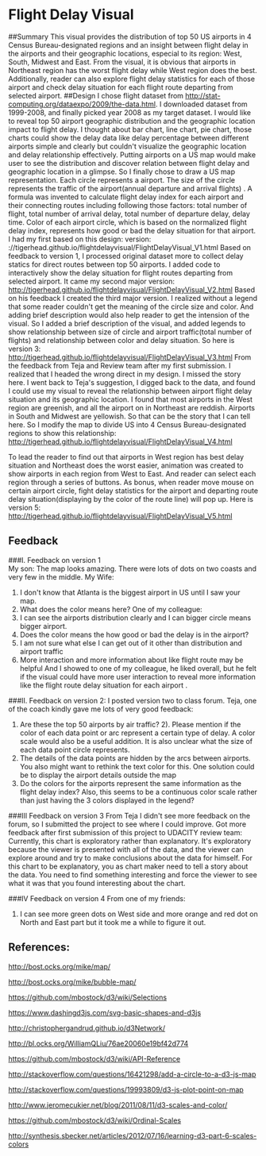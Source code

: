 # Flight Delay Visual

##Summary
This visual provides the distribution of top  50 US airports  in 4 Census Bureau-designated regions and an insight between flight delay in the airports  and their geographic locations, especial to its region: West, South, Midwest and East. From the visual, it is obvious that airports in Northeast region has the  worst flight delay while West region does the best. Additionally, reader can also explore flight delay statistics for each of those airport  and check delay situation for each flight route departing from selected airport.
##Design
 I chose flight dataset from http://stat-computing.org/dataexpo/2009/the-data.html. I downloaded dataset from 1999-2008, and finally picked year 2008 as my target dataset. I would like to reveal top 50 airport geographic distribution and the geographic  location impact to flight delay.  I thought about bar chart, line chart, pie chart, those charts could show the delay data like delay percentage between different airports simple and clearly but couldn't visualize the geographic location and delay relationship effectively.  Putting airports on a US map would make user to see the distribution and  discover relation between flight delay and geographic location in a glimpse. So I finally chose to draw a US map representation. Each circle represents a airport. The size of the circle represents the traffic of the airport(annual departure and arrival flights) .  A formula was invented to calculate flight delay index for each airport and their  connecting routes including following those factors: total number of flight, total number of arrival delay, total number of departure delay, delay time. Color of each airport circle, which is based on the normalized flight delay index, represents how good or bad the delay situation for that airport.  I had my first based on this design: version:  ://tigerhead.github.io/flightdelayvisual/FlightDelayVisual_V1.html
Based on feedback to version 1, I processed original dataset more to collect delay statics for  direct routes between top 50 airports.   I added code to interactively show the delay situation for flight routes departing from selected airport. It came my second major version: 
http://tigerhead.github.io/flightdelayvisual/FlightDelayVisual_V2.html
Based on his feedback I created the third major version. I realized without a legend that some reader couldn't get the meaning of the circle size and color. And adding  brief description would also help reader to get the intension of the visual. So I added a brief description of the visual, and added legends to show relationship between size of circle and airport traffic(total number of flights) and relationship between color and delay situation. So here is version 3: 
http://tigerhead.github.io/flightdelayvisual/FlightDelayVisual_V3.html
From the feedback from Teja and Review team after my first submission. I realized that I headed the wrong direct in my design. I missed the story here. I went back to Teja's suggestion,  I digged back to the data, and found I could use my visual to reveal the relationship between airport flight delay situation and its geographic location. I found that most airports in the West region are greenish, and all the airport on in Northeast are reddish. Airports in South and Midwest are yellowish. So that can be the story that I can tell here. So I modify the map to divide US into 4 Census Bureau-designated regions to show this relationship:
http://tigerhead.github.io/flightdelayvisual/FlightDelayVisual_V4.html

To lead the reader to find out that airports in West region has best delay situation and Northeast does the worst easier,  animation was created to show airports in each region from West to East. And reader can select each region through a series of buttons. As bonus,  when reader move mouse on certain airport circle, fight delay statistics for the airport and departing route delay situation(displaying by the color of the route line) will pop up.  Here is version 5:
http://tigerhead.github.io/flightdelayvisual/FlightDelayVisual_V5.html

## Feedback 

###I. Feedback on version 1  
My son:
 The map looks amazing. There were lots of dots on two coasts and very few in the middle. 
My Wife:
1) I don't know that Atlanta is the biggest airport in US until I saw your map.  
2) What does the color means here?
One of my colleague:
1) I can see the airports distribution clearly and I can bigger circle means bigger airport.
2) Does the color means the how good or bad the delay is in the airport?
2) I am not sure what else I can get out of it other than distribution and airport traffic
3) More interaction and more information about like flight route may be helpful 
And I showed to one of my colleague, he liked overall, but he felt if the visual could have more user interaction to reveal more information like the flight route delay situation for each airport . 

###II. Feedback on version 2: 
I posted version two to class forum. Teja, one of the coach kindly gave me lots of very good feedback:
1) Are these the top 50 airports by air traffic?
2). Please mention if the color of each data point or arc represent a certain type of delay. A color scale would also be a useful addition. It is also unclear what the size of each data point circle represents. 
3) The details of the data points are hidden by the arcs between airports. You also might want to rethink the text color for this. One solution could be to display the airport details outside the map
4) Do the colors for the airports represent the same information as the flight delay index? Also, this seems to be a continuous color scale rather than just having the 3 colors displayed in the legend?

###III Feedback on version 3
From Teja
I didn't see more feedback on the forum, so I submitted the project to see where I could improve.
Got more feedback after first submission of this project to UDACITY review team: 
Currently, this chart is exploratory rather than explanatory. It's exploratory because the viewer is presented with all of the data, and the viewer can explore around and try to make conclusions about the data for himself. For this chart to be explanatory, you as chart maker need to tell a story about the data. You need to find something interesting and force the viewer to see what it was that you found interesting about the chart.

###IV Feedback on version 4
From one of my friends:
1) I can see more green dots on West side and more orange and red dot on North and East part but it took me a while to figure it out.


## References:
http://bost.ocks.org/mike/map/

http://bost.ocks.org/mike/bubble-map/

https://github.com/mbostock/d3/wiki/Selections

https://www.dashingd3js.com/svg-basic-shapes-and-d3js

http://christophergandrud.github.io/d3Network/

http://bl.ocks.org/WilliamQLiu/76ae20060e19bf42d774

https://github.com/mbostock/d3/wiki/API-Reference

http://stackoverflow.com/questions/16421298/add-a-circle-to-a-d3-js-map

http://stackoverflow.com/questions/19993809/d3-js-plot-point-on-map

http://www.jeromecukier.net/blog/2011/08/11/d3-scales-and-color/

https://github.com/mbostock/d3/wiki/Ordinal-Scales

http://synthesis.sbecker.net/articles/2012/07/16/learning-d3-part-6-scales-colors

